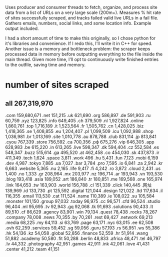 Uses producer and consumer threads to fetch, organize, and process site data from a list of URLs on a very large scale (200m+). Measures % hit rate of sites successfully scraped, and tracks failed valid live URLs in a fail file. Gathers emails, numbers, social links, and some location info. Example output included. 

I had a short amount of time to make this originally, so I chose python for it's libraries and convenience. If I redo this, I'll write it in C++ for speed. Another issue is a memory and bottleneck problem: the scraper keeps processed data in memory before outputting everything to the file inside the main thread. Given more time, I'll opt to continuously write finished entries to the outfile, saving time and memory.

# number of sites scraped
all           267,319,970
------------------------
.com        159,680,671 
.net        151,215 
.uk         621,690 
.org        586,897 
.de         591,903 
.ru         60,759 
.xyz        123,825 
.info       649,405 
.ch         379,509 
.nl         1,927,824 
.online     1,860,761 
.top        1,716,189 
.it         1,523,564 
.fr         1,505,762 
.cn         1,428,025 
.biz        1,418,365 
.se         1,408,855 
.eu         1,204,407 
.pl         1,099,509 
.icu        1,092,988 
.shop       1,036,981 
.br         1,013,169 
.site       1,010,778 
.au         878,788 
.club       831,114 
.jp         813,841 
.cyou       767,339 
.store      756,592 
.ca         700,356 
.рф         675,276 
.vip        646,305 
.app        628,983 
.be         615,220 
.in         613,265 
.live       598,347 
.dk         594,404 
.cz         552,584 
.es         548,347 
.buzz       515,614 
.ga         495,520 
.at         462,458 
.co         454,030 
.sk         437,873 
.ir         411,349 
.tech       1,624 
.space      3,811 
.work       496 
.hu         5,431 
.fun        7,123 
.mobi       6,159 
.dev        4,987 
.tokyo      7,885 
.ua         7,027 
.bar        3,784 
.pro        7,595 
.io         6,841 
.za         2,942 
.kr         6,663 
.website    5,365 
.nu         2,165 
.life       9,417 
.fi         4,242 
.ro         3,872 
.cloud      2,431 
.us         1,400 
.no         1,333 
.gr         208,964 
.mx         203,977 
.nz         196,714 
.ar         193,943 
.vn         193,530 
.blog       193,418 
.asia       189,052 
.art        186,840 
.tr         180,851 
.me         169,568 
.one        165,974 
.link       164,653 
.tw         163,903 
.world      156,788 
.cl         151,339 
.click      140,445 
.网址       139,969 
.id         133,730 
.pt         125,592 
.digital    121,044 
.design     121,022 
.ltd        117,634 
.il         116,355 
.email      113,530 
.cat        111,524 
.name       110,389 
.ie         108,022 
.su         105,584 
.monster    101,150 
.group      97,032 
.today      96,975 
.cc         96,571 
.cfd        96,524 
.studio     96,404 
.ml         95,695 
.tv         92,943 
.gq         92,068 
.tk         91,693 
.solutions  90,433 
.lt         89,510 
.cf         86,629 
.agency     83,901 
.win        79,134 
.quest      78,438 
.rocks      78,267 
.company    78,008 
.news       70,355 
.by         70,261 
.rest       69,427 
.network    69,213 
.media      68,225 
.my         64,113 
.si         63,769 
.page       63,171 
.nyc        63,015 
.ee         62,508 
.ovh        62,259 
.services   59,452 
.sg         59,056 
.guru       57,193 
.rs         56,951 
.ws         55,386 
.hk         54,136 
.kz         54,058 
.global     52,856 
.finance    52,559 
.hr         51,914 
.wang       51,882 
.academy    50,580 
.fit        50,288 
.berlin     48,833 
.africa     48,471 
.tel        46,797 
.lv         44,332 
.photography 42,951 
.games      42,911 
.ink        42,061 
.love       41,431 
.center     41,212 
.team       41,151 